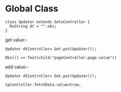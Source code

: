 # Global Class

```
class Updater extends GetxController {
  RxString dt = "".obs;
}
```
get value:-
```
Updater dtController= Get.put(Updater());

Obx(() => Text(child:"pageController.page.value"))
```
add value:-
```
Updater dtController= Get.put(Updater());

tpController.fetchData.value=true;
```
